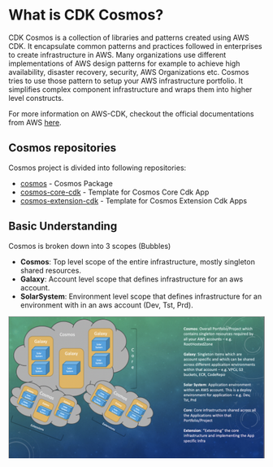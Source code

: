 # What is CDK Cosmos?

CDK Cosmos is a collection of libraries and patterns created using AWS CDK. It encapsulate common patterns and practices followed in enterprises to create infrastructure in AWS. Many organizations use different implementations of AWS design patterns for example to achieve high availability, disaster recovery, security, AWS Organizations etc. Cosmos tries to use those pattern to setup your AWS infrastructure portfolio. It simplifies complex component infrastructure and wraps them into higher level constructs.

For more information on AWS-CDK, checkout the official documentations from AWS [here](https://docs.aws.amazon.com/cdk/latest/guide/home.html).

## Cosmos repositories

Cosmos project is divided into following repositories:

- [cosmos](https://github.com/cdk-cosmos/cosmos) - Cosmos Package
- [cosmos-core-cdk](https://github.com/cdk-cosmos/cosmos-core-cdk) - Template for Cosmos Core Cdk App
- [cosmos-extension-cdk](https://github.com/cdk-cosmos/cosmos-extension-cdk) - Template for Cosmos Extension Cdk Apps

## Basic Understanding

Cosmos is broken down into 3 scopes (Bubbles)

- **Cosmos**: Top level scope of the entire infrastructure, mostly singleton shared resources.
- **Galaxy**: Account level scope that defines infrastructure for an aws account.
- **SolarSystem**: Environment level scope that defines infrastructure for an environment with in an aws account (Dev, Tst, Prd).

![cosmos_img](../assets/cosmos_overview.png)
